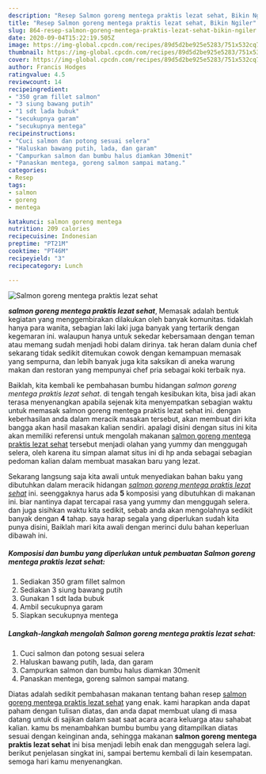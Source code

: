 ```yaml
---
description: "Resep Salmon goreng mentega praktis lezat sehat, Bikin Ngiler"
title: "Resep Salmon goreng mentega praktis lezat sehat, Bikin Ngiler"
slug: 864-resep-salmon-goreng-mentega-praktis-lezat-sehat-bikin-ngiler
date: 2020-09-04T15:22:19.505Z
image: https://img-global.cpcdn.com/recipes/89d5d2be925e5283/751x532cq70/salmon-goreng-mentega-praktis-lezat-sehat-foto-resep-utama.jpg
thumbnail: https://img-global.cpcdn.com/recipes/89d5d2be925e5283/751x532cq70/salmon-goreng-mentega-praktis-lezat-sehat-foto-resep-utama.jpg
cover: https://img-global.cpcdn.com/recipes/89d5d2be925e5283/751x532cq70/salmon-goreng-mentega-praktis-lezat-sehat-foto-resep-utama.jpg
author: Francis Hodges
ratingvalue: 4.5
reviewcount: 14
recipeingredient:
- "350 gram fillet salmon"
- "3 siung bawang putih"
- "1 sdt lada bubuk"
- "secukupnya garam"
- "secukupnya mentega"
recipeinstructions:
- "Cuci salmon dan potong sesuai selera"
- "Haluskan bawang putih, lada, dan garam"
- "Campurkan salmon dan bumbu halus diamkan 30menit"
- "Panaskan mentega, goreng salmon sampai matang."
categories:
- Resep
tags:
- salmon
- goreng
- mentega

katakunci: salmon goreng mentega 
nutrition: 209 calories
recipecuisine: Indonesian
preptime: "PT21M"
cooktime: "PT46M"
recipeyield: "3"
recipecategory: Lunch

---
```



![Salmon goreng mentega praktis lezat sehat](https://img-global.cpcdn.com/recipes/89d5d2be925e5283/751x532cq70/salmon-goreng-mentega-praktis-lezat-sehat-foto-resep-utama.jpg)

<b><i>salmon goreng mentega praktis lezat sehat</i></b>, Memasak adalah bentuk kegiatan yang menggembirakan dilakukan oleh banyak komunitas. tidaklah hanya para wanita, sebagian laki laki juga banyak yang tertarik dengan kegemaran ini. walaupun hanya untuk sekedar kebersamaan dengan teman atau memang sudah menjadi hobi dalam dirinya. tak heran dalam dunia chef sekarang tidak sedikit ditemukan cowok dengan kemampuan memasak yang sempurna, dan lebih banyak juga kita saksikan di aneka warung makan dan restoran yang mempunyai chef pria sebagai koki terbaik nya.



Baiklah, kita kembali ke pembahasan bumbu hidangan <i>salmon goreng mentega praktis lezat sehat</i>. di tengah tengah kesibukan kita, bisa jadi akan terasa menyenangkan apabila sejenak kita menyempatkan sebagian waktu untuk memasak salmon goreng mentega praktis lezat sehat ini. dengan keberhasilan anda dalam meracik masakan tersebut, akan membuat diri kita bangga akan hasil masakan kalian sendiri. apalagi disini dengan situs ini kita akan memiliki referensi untuk mengolah makanan <u>salmon goreng mentega praktis lezat sehat</u> tersebut menjadi olahan yang yummy dan menggugah selera, oleh karena itu simpan alamat situs ini di hp anda sebagai sebagian pedoman kalian dalam membuat masakan baru yang lezat.


Sekarang langsung saja kita awali untuk menyediakan bahan baku yang dibutuhkan dalam meracik hidangan <u><i>salmon goreng mentega praktis lezat sehat</i></u> ini. seenggaknya harus ada <b>5</b> komposisi yang dibutuhkan di makanan ini. biar nantinya dapat tercapai rasa yang yummy dan menggugah selera. dan juga sisihkan waktu kita sedikit, sebab anda akan mengolahnya sedikit banyak dengan <b>4</b> tahap. saya harap segala yang diperlukan sudah kita punya disini, Baiklah mari kita awali dengan merinci dulu bahan keperluan dibawah ini.

<!--inarticleads1-->

##### Komposisi dan bumbu yang diperlukan untuk pembuatan Salmon goreng mentega praktis lezat sehat:

1. Sediakan 350 gram fillet salmon
1. Sediakan 3 siung bawang putih
1. Gunakan 1 sdt lada bubuk
1. Ambil secukupnya garam
1. Siapkan secukupnya mentega




<!--inarticleads2-->

##### Langkah-langkah mengolah Salmon goreng mentega praktis lezat sehat:

1. Cuci salmon dan potong sesuai selera
1. Haluskan bawang putih, lada, dan garam
1. Campurkan salmon dan bumbu halus diamkan 30menit
1. Panaskan mentega, goreng salmon sampai matang.




Diatas adalah sedikit pembahasan makanan tentang bahan resep <u>salmon goreng mentega praktis lezat sehat</u> yang enak. kami harapkan anda dapat paham dengan tulisan diatas, dan anda dapat membuat ulang di masa datang untuk di sajikan dalam saat saat acara acara keluarga atau sahabat kalian. kamu bs menambahkan bumbu bumbu yang ditampilkan diatas sesuai dengan keinginan anda, sehingga makanan <b>salmon goreng mentega praktis lezat sehat</b> ini bisa menjadi lebih enak dan menggugah selera lagi. berikut penjelasan singkat ini, sampai bertemu kembali di lain kesempatan. semoga hari kamu menyenangkan.
